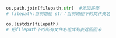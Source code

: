 ```python
os.path.join(filepath,str)  #添加路径
# filepath:当前路径 str：当前路径下的文件夹名
```

```python
os.listdir(filepath)
# 把filepath下的所有文件名组成列表返回回来
```

